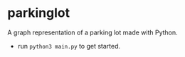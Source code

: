 # parkinglot

A graph representation of a parking lot made with Python.

- run `python3 main.py` to get started.
